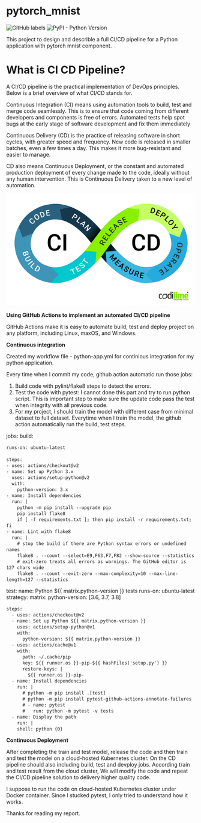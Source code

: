 # pytorch_mnist

![GitHub labels](https://img.shields.io/github/labels/yifeng2019uwb/pytorch_mnist/help?style=plastic) ![PyPI - Python Version](https://img.shields.io/pypi/pyversions/action?logo=github&style=plastic)

This project to design and describle a full CI/CD pipeline for a Python application with pytorch mnist component. 

# What is CI CD Pipeline?

A CI/CD pipeline is the practical implementation of DevOps principles. Below is a brief overview of what CI/CD stands for. 

Continuous Integration (CI) means using automation tools to build, test and merge code seamlessly. This is to ensure that code coming from different developers and components is free of errors. Automated tests help spot bugs at the early stage of software development and fix them immediately

Continuous Delivery (CD) is the practice of releasing software in short cycles, with greater speed and frequency. New code is released in smaller batches, even a few times a day. This makes it more bug-resistant and easier to manage.

CD also means Continuous Deployment, or the constant and automated production deployment of every change made to the code, ideally without any human intervention. This is Continuous Delivery taken to a new level of automation.

<img src="image/CI_CD-process.png" >

**Using GitHub Actions to implement an automated CI/CD pipeline**

GitHub Actions make it is easy to automate build, test and deploy project on any platform, including Linux, maxOS, and Windows. 


**Continuous integration**

Created my workflow file - python-app.yml for continious integration for my python application.

Every time when I commit my code, github action automatic run those jobs:
1.  Build code with pylint/flake8 steps to detect the errors.
2. 	Test the code with pytest: I cannot done this part and try to run python script. This is important step to make sure the update code pass the test when integrity with all previous code.
3.  For my project, I should train the model with different case from minimal dataset to full dataset. Everytime when I train the model, the github action automatically run the build, test steps.

jobs:
  build:

    runs-on: ubuntu-latest

    steps:
    - uses: actions/checkout@v2
    - name: Set up Python 3.x
      uses: actions/setup-python@v2
      with:
        python-version: 3.x
    - name: Install dependencies
      run: |
        python -m pip install --upgrade pip
        pip install flake8 
        if [ -f requirements.txt ]; then pip install -r requirements.txt; fi
    - name: Lint with flake8
      run: |
        # stop the build if there are Python syntax errors or undefined names
        flake8 . --count --select=E9,F63,F7,F82 --show-source --statistics
        # exit-zero treats all errors as warnings. The GitHub editor is 127 chars wide
        flake8 . --count --exit-zero --max-complexity=10 --max-line-length=127 --statistics
  

  test:
    name: Python ${{ matrix.python-version }} tests
    runs-on: ubuntu-latest
    strategy:
      matrix:
        python-version: [3.6, 3.7, 3.8]

    steps:
      - uses: actions/checkout@v2
      - name: Set up Python ${{ matrix.python-version }}
        uses: actions/setup-python@v1
        with:
          python-version: ${{ matrix.python-version }}
      - uses: actions/cache@v1
        with:
          path: ~/.cache/pip
          key: ${{ runner.os }}-pip-${{ hashFiles('setup.py') }}
          restore-keys: |
            ${{ runner.os }}-pip-
      - name: Install dependencies
        run: |
          # python -m pip install .[test]
          # python -m pip install pytest-github-actions-annotate-failures
          # - name: pytest
          #   run: python -m pytest -v tests
      - name: Display the path
        run: |
        shell: python {0}


**Continuous Deployment**

After completing the train and test model, release the code and then train and test the model on a cloud-hosted Kubernetes cluster. On the CD pipeline should also including build, test and devploy jobs. According train and test result from the cloud cluster, We will modify the code and repeat the CI/CD pipeline solution to delivery higher quality code.


I suppose to run the code on  cloud-hosted Kubernetes cluster under Docker container. Since I stucked pytest, I only tried to understand how it works.

Thanks for reading my report.


